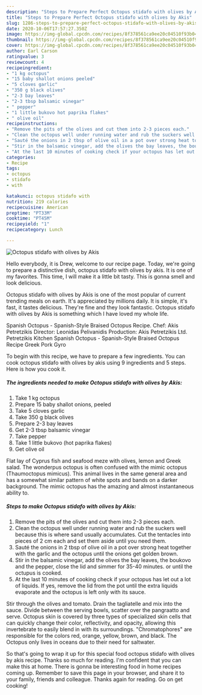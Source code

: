 ```yaml
---
description: "Steps to Prepare Perfect Octopus stidafo with olives by Akis"
title: "Steps to Prepare Perfect Octopus stidafo with olives by Akis"
slug: 1286-steps-to-prepare-perfect-octopus-stidafo-with-olives-by-akis
date: 2020-10-06T17:57:27.350Z
image: https://img-global.cpcdn.com/recipes/8f378561ca9ee20c04510f93b049d49f/751x532cq70/octopus-stidafo-with-olives-by-akis-recipe-main-photo.jpg
thumbnail: https://img-global.cpcdn.com/recipes/8f378561ca9ee20c04510f93b049d49f/751x532cq70/octopus-stidafo-with-olives-by-akis-recipe-main-photo.jpg
cover: https://img-global.cpcdn.com/recipes/8f378561ca9ee20c04510f93b049d49f/751x532cq70/octopus-stidafo-with-olives-by-akis-recipe-main-photo.jpg
author: Earl Carson
ratingvalue: 3
reviewcount: 4
recipeingredient:
- "1 kg octopus"
- "15 baby shallot onions peeled"
- "5 cloves garlic"
- "350 g black olives"
- "2-3 bay leaves"
- "2-3 tbsp balsamic vinegar"
- " pepper"
- "1 little bukovo hot paprika flakes"
- " olive oil"
recipeinstructions:
- "Remove the pits of the olives and cut them into 2-3 pieces each."
- "Clean the octopus well under running water and rub the suckers well because this is where sand usually accumulates. Cut the tentacles into pieces of 2 cm each and set them aside until you need them."
- "Sauté the onions in 2 tbsp of olive oil in a pot over strong heat together with the garlic and the octopus until the onions get golden brown."
- "Stir in the balsamic vinegar, add the olives the bay leaves, the boukovo and the pepper, close the lid and simmer for 35-40 minutes. or until the octupus is cooked."
- "At the last 10 minutes of cooking check if your octopus has let out a lot of liquids. If yes, remove the lid from the pot until the extra liquids evaporate and the octopus is left only with its sauce."
categories:
- Recipe
tags:
- octopus
- stidafo
- with

katakunci: octopus stidafo with 
nutrition: 219 calories
recipecuisine: American
preptime: "PT33M"
cooktime: "PT45M"
recipeyield: "1"
recipecategory: Lunch

---
```



![Octopus stidafo with olives by Akis](https://img-global.cpcdn.com/recipes/8f378561ca9ee20c04510f93b049d49f/751x532cq70/octopus-stidafo-with-olives-by-akis-recipe-main-photo.jpg)

Hello everybody, it is Drew, welcome to our recipe page. Today, we're going to prepare a distinctive dish, octopus stidafo with olives by akis. It is one of my favorites. This time, I will make it a little bit tasty. This is gonna smell and look delicious.

Octopus stidafo with olives by Akis is one of the most popular of current trending meals on earth. It's appreciated by millions daily. It is simple, it's fast, it tastes delicious. They're fine and they look fantastic. Octopus stidafo with olives by Akis is something which I have loved my whole life.

Spanish Octopus - Spanish-Style Braised Octopus Recipe. Chef: Akis Petretzikis Director: Leonidas Pelivanidis Production: Akis Petretzikis Ltd. Petretzikis Kitchen Spanish Octopus - Spanish-Style Braised Octopus Recipe Greek Pork Gyro


To begin with this recipe, we have to prepare a few ingredients. You can cook octopus stidafo with olives by akis using 9 ingredients and 5 steps. Here is how you cook it.

<!--inarticleads1-->

##### The ingredients needed to make Octopus stidafo with olives by Akis:

1. Take 1 kg octopus
1. Prepare 15 baby shallot onions, peeled
1. Take 5 cloves garlic
1. Take 350 g black olives
1. Prepare 2-3 bay leaves
1. Get 2-3 tbsp balsamic vinegar
1. Take  pepper
1. Take 1 little bukovo (hot paprika flakes)
1. Get  olive oil


Flat lay of Cyprus fish and seafood meze with olives, lemon and Greek salad. The wonderpus octopus is often confused with the mimic octopus (Thaumoctopus mimicus). This animal lives in the same general area and has a somewhat similar pattern of white spots and bands on a darker background. The mimic octopus has the amazing and almost instantaneous ability to. 

<!--inarticleads2-->

##### Steps to make Octopus stidafo with olives by Akis:

1. Remove the pits of the olives and cut them into 2-3 pieces each.
1. Clean the octopus well under running water and rub the suckers well because this is where sand usually accumulates. Cut the tentacles into pieces of 2 cm each and set them aside until you need them.
1. Sauté the onions in 2 tbsp of olive oil in a pot over strong heat together with the garlic and the octopus until the onions get golden brown.
1. Stir in the balsamic vinegar, add the olives the bay leaves, the boukovo and the pepper, close the lid and simmer for 35-40 minutes. or until the octupus is cooked.
1. At the last 10 minutes of cooking check if your octopus has let out a lot of liquids. If yes, remove the lid from the pot until the extra liquids evaporate and the octopus is left only with its sauce.


Stir through the olives and tomato. Drain the tagliatelle and mix into the sauce. Divide between the serving bowls, scatter over the pangraatto and serve. Octopus skin is covered by three types of specialized skin cells that can quickly change their color, reflectivity, and opacity, allowing this invertebrate to easily blend in with its surroundings. &#34;Chromatophores&#34; are responsible for the colors red, orange, yellow, brown, and black. The Octopus only lives in oceans due to their need for saltwater. 

So that's going to wrap it up for this special food octopus stidafo with olives by akis recipe. Thanks so much for reading. I'm confident that you can make this at home. There is gonna be interesting food in home recipes coming up. Remember to save this page in your browser, and share it to your family, friends and colleague. Thanks again for reading. Go on get cooking!
